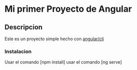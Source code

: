 # Mi primer Proyecto de Angular 
## Descripcion

Este es un proyecto simple hecho con [angular/cli](https://angular.io)

### Instalacion
Usar el comando [npm install]
usar el comando [ng serve]